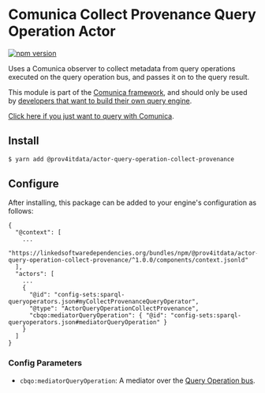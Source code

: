 # Comunica Collect Provenance Query Operation Actor

[![npm version](https://badge.fury.io/js/%40comunica%2Factor-query-operation-collect-provenance.svg)](https://www.npmjs.com/package/@prov4itdata/actor-query-operation-collect-provenance)

Uses a Comunica observer to collect metadata from query operations executed on the query operation bus, and passes it on to the query result.

This module is part of the [Comunica framework](https://github.com/comunica/comunica),
and should only be used by [developers that want to build their own query engine](https://comunica.dev/docs/modify/).

[Click here if you just want to query with Comunica](https://comunica.dev/docs/query/).

## Install

```bash
$ yarn add @prov4itdata/actor-query-operation-collect-provenance
```

## Configure

After installing, this package can be added to your engine's configuration as follows:
```text
{
  "@context": [
    ...
    "https://linkedsoftwaredependencies.org/bundles/npm/@prov4itdata/actor-query-operation-collect-provenance/^1.0.0/components/context.jsonld"  
  ],
  "actors": [
    ...
    {
      "@id": "config-sets:sparql-queryoperators.json#myCollectProvenanceQueryOperator",
      "@type": "ActorQueryOperationCollectProvenance",
      "cbqo:mediatorQueryOperation": { "@id": "config-sets:sparql-queryoperators.json#mediatorQueryOperation" }
    }
  ]
}
```

### Config Parameters

* `cbqo:mediatorQueryOperation`: A mediator over the [Query Operation bus](https://github.com/comunica/comunica/tree/master/packages/bus-query-operation).
